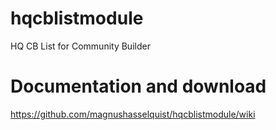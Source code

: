 # hqcblistmodule
HQ CB List for Community Builder

# Documentation and download
https://github.com/magnushasselquist/hqcblistmodule/wiki
